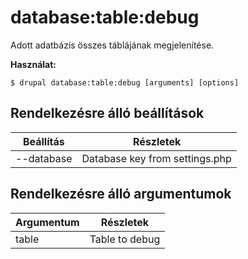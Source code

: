 # database:table:debug
Adott adatbázis összes táblájának megjelenítése.

**Használat:**
```
$ drupal database:table:debug [arguments] [options] 
```

## Rendelkezésre álló beállítások
Beállítás | Részletek
-------|-------------
--database | Database key from settings.php

## Rendelkezésre álló argumentumok
Argumentum | Részletek
---------|-------------
table | Table to debug
